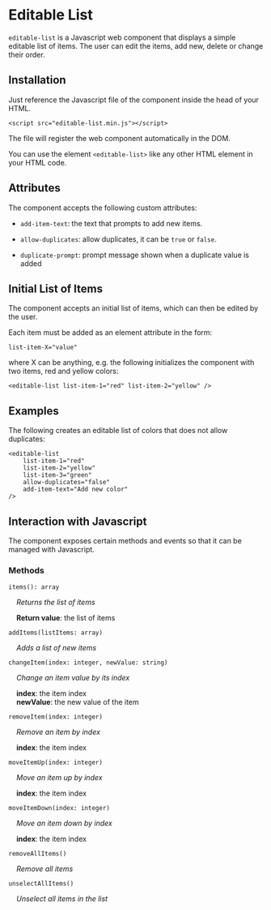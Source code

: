 # Editable List

`editable-list` is a Javascript web component that displays a simple editable list of items. The user can edit the items, add new, delete or change their order.

## Installation

Just reference the Javascript file of the component inside the head of your HTML.

    <script src="editable-list.min.js"></script>

The file will register the web component automatically in the DOM.

You can use the element `<editable-list>` like any other HTML element in your HTML code.

## Attributes

The component accepts the following custom attributes:

*  `add-item-text`: the text that prompts to add new items.

*  `allow-duplicates`: allow duplicates, it can be `true` or `false`.

*  `duplicate-prompt`: prompt message shown when a duplicate value is added

## Initial List of Items

The component accepts an initial list of items, which can then be edited by the user.

Each item must be added as an element attribute in the form:

    list-item-X="value"

where X can be anything, e.g. the following initializes the component with two items, red and yellow colors:

    <editable-list list-item-1="red" list-item-2="yellow" />

## Examples

The following creates an editable list of colors that does not allow duplicates:

    <editable-list
        list-item-1="red"
        list-item-2="yellow"
        list-item-3="green"
        allow-duplicates="false"
        add-item-text="Add new color"
    />

## Interaction with Javascript

The component exposes certain methods and events so that it can be managed with Javascript.

### Methods

`items(): array`

    *Returns the list of items*

    **Return value**: the list of items

`addItems(listItems: array)`

    *Adds a list of new items*

`changeItem(index: integer, newValue: string)`

    *Change an item value by its index*

    **index**: the item index  
    **newValue**: the new value of the item

`removeItem(index: integer)`

    *Remove an item by index*

    **index**: the item index  

`moveItemUp(index: integer)`

    *Move an item up by index*

    **index**: the item index  

`moveItemDown(index: integer)`

    *Move an item down by index*

    **index**: the item index  

`removeAllItems()`

    *Remove all items*

`unselectAllItems()`

    *Unselect all items in the list*